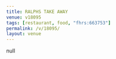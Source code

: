 ```yaml
---
title: RALPHS TAKE AWAY
venue: v18095
tags: [restaurant, food, "fhrs:663753"]
permalink: /v/18095/
layout: venue
---
```

null
